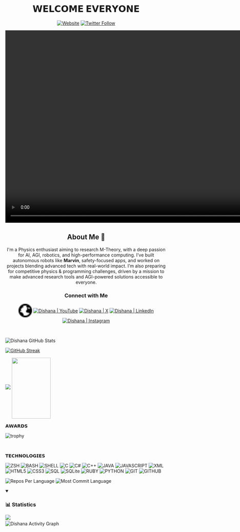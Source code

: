 <div align="center">
  
# 𝗪𝗘𝗟𝗖𝗢𝗠𝗘 𝗘𝗩𝗘𝗥𝗬𝗢𝗡𝗘
[![Website](https://img.shields.io/website?style=for-the-badge&url=https%3A%2F%2Fbeacons.ai/dishana&color=ff073a)](https://beacons.ai/dishana)
[![Twitter Follow](https://img.shields.io/badge/follow-%40dishana-ff073a?logo=twitter&style=for-the-badge&logoColor=ff073a)](https://twitter.com/intent/follow?screen_name=dishana)

<div align="center">
<video height="600" width="1200" controls>
  <source src="https://github.com/dishana11/dishana_og_intro/raw/main/dishana_og_intro.mp4" type="video/mp4">
  Your browser does not support the video tag.
</video>
<!-- For GIF (optional), uncomment and replace with GIF URL if needed:
<img height="600" width="1200" alt="Welcome to Dishana's Projects Animation" align="center" src="https://github.com/dishana11/dishana11/blob/main/dishana_og_intro.mp4">
-->
</div>

## About Me 💬

I'm a Physics enthusiast aiming to research M-Theory, with a deep passion for AI, AGI, robotics, and high-performance computing. I’ve built autonomous robots like **Marvin**, safety-focused apps, and worked on projects blending advanced tech with real-world impact. I’m also preparing for competitive physics & programming challenges, driven by a mission to make advanced research tools and AGI-powered solutions accessible to everyone.

### Connect with Me
[<img align="center" alt="beacons.ai/dishana" width="42px" src="https://raw.githubusercontent.com/iconic/open-iconic/master/svg/globe.svg" style="fill: #ff073a;" />][website]
[<img align="center" alt="Dishana | YouTube" width="42px" src="https://cdn.jsdelivr.net/npm/simple-icons@v3/icons/youtube.svg" style="fill: #ff073a;" />][youtube]
[<img align="center" alt="Dishana | X" width="42px" src="https://cdn.jsdelivr.net/npm/simple-icons@v3/icons/twitter.svg" style="fill: #ff073a;" />][twitter] 
[<img align="center" alt="Dishana | LinkedIn" width="42px" src="https://cdn.jsdelivr.net/npm/simple-icons@v3/icons/linkedin.svg" style="fill: #ff073a;" />][linkedin] 
[<img align="center" alt="Dishana | Instagram" width="42px" src="https://cdn.jsdelivr.net/npm/simple-icons@v3/icons/instagram.svg" style="fill: #ff073a;"/>][instagram]

</div>

<br />

![Dishana GitHub Stats](https://github-readme-stats.vercel.app/api?username=dishana&show_icons=true&title_color=ff073a&text_color=ff073a&icon_color=ff073a&bg_color=000000)

[![GitHub Streak](https://streak-stats.demolab.com?user=dishana&theme=neon&ring=FF0000&fire=FF0000&currStreakLabel=FF0000&sideNums=FF0000&sideLabels=FF0000&dates=FF0000&short_numbers=true)](https://git.io/streak-stats)

<img src="https://github-readme-stats.vercel.app/api/top-langs/?username=dishana&layout=compact&title_color=ff073a&text_color=ff073a&bg_color=000000&icon_color=ff073a"/>

<a href="https://leetcode.com/dishana" target="_blank" rel="noreferrer">
    <img height="190" width="49%" align="center" src="https://leetcard.jacoblin.cool/dishana?theme=dark&font=monospace&ext=contest&bg=000000&text=ff073a&icon=ff073a"/>
</a>

<br />

**𝗔𝗪𝗔𝗥𝗗𝗦**

![trophy](https://github-profile-trophy.vercel.app/?username=dishana&row=2&column=3&theme=onedark&no-bg=true&no-frame=true&title_color=ff073a&text_color=ff073a&icon_color=ff073a)

<br />

**𝗧𝗘𝗖𝗛𝗡𝗢𝗟𝗢𝗚𝗜𝗘𝗦**

![ZSH](https://img.shields.io/badge/-ZSH-black?style=flat-square&logo=ZSH)
![BASH](https://img.shields.io/badge/-BASH-black?style=flat-square&logo=BASH)
![SHELL](https://img.shields.io/badge/-SHELL-black?style=flat-square&logo=SHELL)
![C](https://img.shields.io/badge/-C-black?style=flat-square&logo=C)
![C#](https://img.shields.io/badge/-C%23-black?style=flat-square&logo=C%23)
![C++](https://img.shields.io/badge/-C++-black?style=flat-square&logo=C++)
![JAVA](https://img.shields.io/badge/-JAVA-black?style=flat-square&logo=JAVA)
![JAVASCRIPT](https://img.shields.io/badge/-JAVASCRIPT-black?style=flat-square&logo=JAVASCRIPT)
![XML](https://img.shields.io/badge/-XML-black?style=flat-square&logo=XML)
![HTML5](https://img.shields.io/badge/-HTML5-black?style=flat-square&logo=HTML5)
![CSS3](https://img.shields.io/badge/-CSS3-black?style=flat-square&logo=CSS3)
![SQL](https://img.shields.io/badge/-SQL-black?style=flat-square&logo=SQL)
![SQLite](https://img.shields.io/badge/-SQLite-black?style=flat-square&logo=SQLite)
![RUBY](https://img.shields.io/badge/-RUBY-black?style=flat-square&logo=RUBY)
![PYTHON](https://img.shields.io/badge/-PYTHON-black?style=flat-square&logo=PYTHON)
![GIT](https://img.shields.io/badge/-GIT-black?style=flat-square&logo=GIT)
![GITHUB](https://img.shields.io/badge/-GITHUB-181717?style=flat-square&logo=GITHUB)

![Repos Per Language](http://github-profile-summary-cards.vercel.app/api/cards/repos-per-language?username=dishana&theme=transparent)
![Most Commit Language](http://github-profile-summary-cards.vercel.app/api/cards/most-commit-language?username=dishana&theme=transparent)

[website]: https://beacons.ai/dishana
[twitter]: https://twitter.com/dishana
[youtube]: https://www.youtube.com/@dishana
[instagram]: https://instagram.com/dishana
[linkedin]: https://www.linkedin.com/in/dishana

<details open>
<summary><h3>📊 Statistics</h3> <img height="20px" src="https://visitcount.itsvg.in/api?id=dishana&label=Profile%20Views&color=ff073a&icon=5&pretty=true" /></summary>
    <img alt="Dishana Activity Graph" src="https://github-readme-activity-graph.vercel.app/graph/?username=dishana&bg_color=000000&title_color=ff073a&color=ff073a&line=ff073a&point=ff073a&hide_border=true&custom_title=Contribution%20Graph" />
</details>
